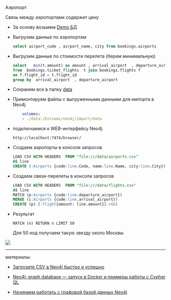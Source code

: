 Аэропорт

Связь между аэропортами содержит цену

* За основу возьмем  [Demo БД](https://www.postgrespro.ru/education/demodb)


* Выгрузим данные по аэропортам

    ``` sql
    select airport_code , airport_name, city from bookings.airports
    ```

* Выгрузим данные по стоимости перелета (берем минимальную)
    ``` sql
    select   min(t.amount) as amount , arrival_airport  , departure_airport 
    from  bookings.ticket_flights  t join bookings.flights f
    on f.flight_id = t.flight_id
    group by  arrival_airport  , departure_airport
    ```

* Сохраним все в папку [data](data)

* Примонтируем файлы с выгруженными данными для импорта в Neo4j

    ``` yaml
        volumes:
        - ./data:/bitnami/neo4j/import/data
    ```


* подключаемся  к WEB-интерфейсу Neo4j

    ```
    http://localhost:7474/browser/
    ```

* Создаем аэропорты в консоли запросов

    ``` sql
    LOAD CSV WITH HEADERS  FROM "file:///data/airports.csv"
    AS line
    CREATE (:Airports {code:line.Code, name:line.Name, city:line.City})
    ```

* Создаем связи-перелеты в консоли запросов

    ``` sql
    LOAD CSV WITH HEADERS  FROM "file:///data/flights.csv"
    AS line
    MATCH (p:Airports {code:line.departure_airport})
    MERGE (c:Airports {code:line.arrival_airport})
    CREATE (p)-[:flight{amount: line.amount}]->(c)
    ```

* Результат 
    ```
    MATCH (n) RETURN n LIMIT 50
    ```

    Для 50 нод получаем такую звезду около Москвы

![](./img/neo4j_rez.png)

---
материалы:

* [Загрузите CSV в Neo4j быстро и успешно]( https://coderlessons.com/articles/java/zagruzite-csv-v-neo4j-bystro-i-uspeshno)

* [Neo4j: graph database — запуск в Docker и примеры работы с Cypher QL](https://rtfm.co.ua/neo4j-graph-database-zapusk-v-docker-i-primery-raboty-s-cypher-ql/)

* [Начинаем работать с графовой базой данных Neo4j](https://habr.com/ru/post/219441/)

